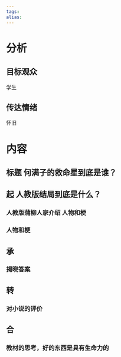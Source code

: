 ```yaml
---
tags: 
alias:
---
```

# 分析
## 目标观众
学生
## 传达情绪
怀旧

# 内容

## 标题 何满子的救命星到底是谁？
## 起 人教版结局到底是什么？
### 人教版蒲柳人家介绍 人物和梗
### 人物和梗
## 承
### 揭晓答案

## 转
### 对小说的评价
## 合
### 教材的思考，好的东西是具有生命力的


